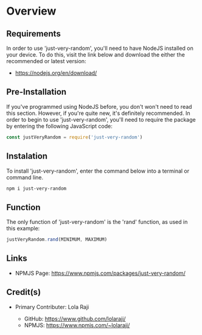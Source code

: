 # Overview #

## Requirements ##
In order to use 'just-very-random', you'll need to have NodeJS installed on your device. To do this, visit the link below and download the either the recommended or latest version:
* https://nodejs.org/en/download/

## Pre-Installation ##
If you've programmed using NodeJS before, you don't won't need to read this section. However, if you're quite new, it's definitely recommended. In order to begin to use 'just-very-random', you'll need to require the package by entering the following JavaScript code:

``` javascript
const justVeryRandom = require('just-very-random')
```

## Instalation ##
To install 'just-very-random', enter the command below into a terminal or command line.

``` bash
npm i just-very-random
```

## Function ##
The only function of 'just-very-random' is the 'rand' function, as used in this example:

``` javascript
justVeryRandom.rand(MINIMUM, MAXIMUM)
```

## Links ##
* NPMJS Page: https://www.npmjs.com/packages/just-very-random/

## Credit(s) ##
* Primary Contributer: Lola Raji

    * GitHub: https://www.github.com/lolaraji/
    * NPMJS: https://www.npmjs.com/~lolaraji/
